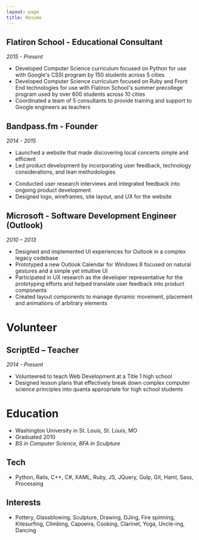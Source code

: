 ```yaml
---
layout: page
title: Resume
---
```


## **Flatiron School** - Educational Consultant
*2015 - Present*

+ Developed Computer Science curriculum focused on Python for use with Google's CSSI program by 150 students across 5 cities
+ Developed Computer Science curriculum focused on Ruby and Front End technologies for use with Flatiron School's summer precollege program used by over 600 students across 10 cities
+ Coordinated a team of 5 consultants to provide training and support to Google engineers as teachers

## **Bandpass.fm** - Founder
*2014 - 2015*

+ Launched a website that made discovering local concerts simple and efficient
+ Led product development by incorporating user feedback, technology considerations, and lean methodologies
* Conducted user research interviews and integrated feedback into ongoing product development
* Designed logo, wireframes, site layout, and UX for the website


## **Microsoft** - Software Development Engineer (Outlook)
*2010 – 2013*

+ Designed and implemented UI experiences for Outlook in a complex legacy codebase
+ Prototyped a new Outlook Calendar for Windows 8 focused on natural gestures and a simple yet intuitive UI
+ Participated in UX research as the developer representative  for the prototyping efforts  and helped translate user feedback into product components
+ Created layout components to manage dynamic movement, placement and animations of arbitrary elements

# Volunteer

## **ScriptEd** – Teacher
*2014 - Present*

+ Volunteered to teach Web Development at a Title 1 high school
+ Designed lesson plans that effectively break down complex computer science principles into quanta appropriate for high school students

# Education

+ Washington University in St. Louis, St. Louis, MO
+ Graduated 2010
+ *BS in Computer Science, BFA in Sculpture*

## Tech
+ Python, Rails, C++, C#, XAML, Ruby, JS, JQuery, Gulp, Git, Haml, Sass, Processing

## Interests
+ Pottery, Glassblowing, Sculpture, Drawing, DJing, Fire spinning, Kitesurfing, Climbing, Capoeira, Cooking, Clarinet, Yoga, Uncle-ing, Dancing

